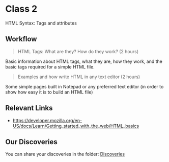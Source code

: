 # Class 2

HTML Syntax: Tags and attributes

## Workflow

> HTML Tags: What are they? How do they work? (2 hours)

Basic information about HTML tags, what they are, how they work, and the basic tags required for a simple HTML file.

> Examples and how write HTML in any text editor (2 hours)

Some simple pages built in Notepad or any preferred text editor (in order to show how easy it is to build an HTML file)

## Relevant Links

- https://developer.mozilla.org/en-US/docs/Learn/Getting_started_with_the_web/HTML_basics

## Our Discoveries

You can share your discoveries in the folder: [Discoveries](https://github.com/felipez3r0/openclasses/Examples/Classes/Class02/Discoveries)
